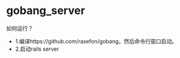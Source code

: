 gobang_server
=============
如何运行？
* 1.编译https://github.com/rasefon/gobang，然后命令行窗口启动。
* 2.启动rails server
